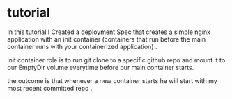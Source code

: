 # tutorial
In this tutorial I Created a deployment Spec that creates a simple nginx application with an init container 
(containers that run before the main container runs with your containerized application) .

init container role is to run git clone to a specific github repo and mount it to our EmptyDir volume everytime before our main container starts.

the outcome is that whenever a new container starts he will start with my most recent committed repo .
